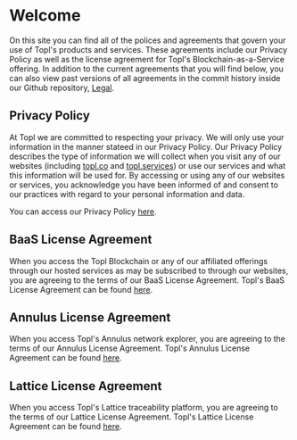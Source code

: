 # Welcome

On this site you can find all of the polices and agreements that govern your use of Topl's products and services. These agreements include our Privacy Policy as well as the license agreement for Topl's Blockchain-as-a-Service offering. In addition to the current agreements that you will find below, you can also view past versions of all agreements in the commit history inside our Github repository, [Legal](https://github.com/Topl/Legal/commits/main).

## Privacy Policy

At Topl we are committed to respecting your privacy. We will only use your information in the manner stateed in our Privacy Policy. Our Privacy Policy describes the type of information we will collect when you visit any of our websites (including [topl.co](https://topl.co) and [topl.services](https://topl.services)) or use our services and what this information will be used for. By accessing or using any of our websites or services, you acknowledge you have been informed of and consent to our practices with regard to your personal information and data.

You can access our Privacy Policy [here](https://legal.topl.co/privacy_policy).

## BaaS License Agreement

When you access the Topl Blockchain or any of our affiliated offerings through our hosted services as may be subscribed to through our websites, you are agreeing to the terms of our BaaS License Agreement. Topl's BaaS License Agreement can be found [here](https://legal.topl.co/BaaS_License_Agreement).

## Annulus License Agreement

When you access Topl's Annulus network explorer, you are agreeing to the terms of our Annulus License Agreement. Topl's Annulus License Agreement can be found [here](https://legal.topl.co/Annulus_License_Agreement).

## Lattice License Agreement

When you access Topl's Lattice traceability platform, you are agreeing to the terms of our Lattice License Agreement. Topl's Lattice License Agreement can be found [here](https://legal.topl.co/Lattice_License_Agreement).